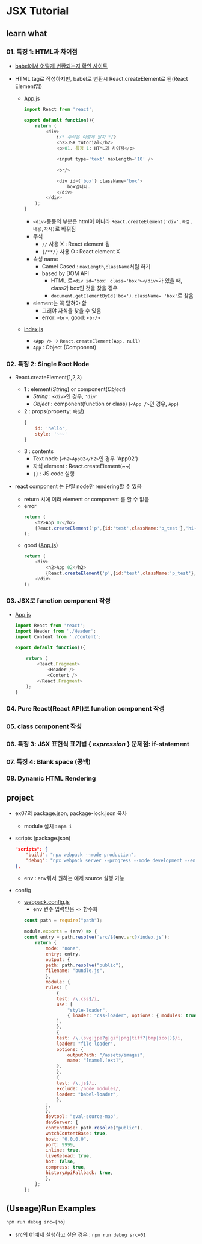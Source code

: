 # JSX Tutorial

## learn what

### 01. 특징 1: HTML과 차이점

* [babel에서 어떻게 변환되는지 확인 사이트](https://babeljs.io/repl#?browsers=defaults%2C%20not%20ie%2011%2C%20not%20ie_mob%2011&build=&builtIns=false&corejs=3.6&spec=false&loose=false&code_lz=JYWwDg9gTgLgBAJQKYEMDG8BmUIjgcilQ3wG4AocpAD0ljgBMlMUBXAGy1YDsNgJuACgCUAb3JxJcIjFZRucQRKkqAPA2AA3AHzKV-uKoAWAJm0ApAMoANOLJjRgKdqoD0p3QYOqw2gAwAjAB0cICdS4Crk3ABAFxwABIAKgCyADKAPzVwgBQzgC7jgAgTbr56-m4aOkXCFAC-QA&debug=false&forceAllTransforms=false&shippedProposals=false&circleciRepo=&evaluate=false&fileSize=false&timeTravel=false&sourceType=module&lineWrap=true&presets=env%2Creact%2Cstage-2&prettier=false&targets=&version=7.14.8&externalPlugins=)

* HTML tag로 작성하지만, babel로 변환시 React.createElement로 됨(React Element임)

    * [App.js](src/01/App.js)
        ```js
        import React from 'react';

        export default function(){
            return (
                <div>
                    {/* 주석은 이렇게 달자 */}
                    <h2>JSX tutorial</h2>
                    <p>01. 특징 1: HTML과 차이점</p>

                    <input type='text' maxLength='10' />

                    <br/>

                    <div id={'box'} className='box'>
                        box입니다.
                    </div>
                </div>
            );
        }
        ```
        * ```<div>```등등의 부분은 html이 아니라 ```React.createElement('div',속성,내용,자식)```로 바꿔짐
        * 주석
            * ```//``` 사용 X : React element 됨
            * ```{/**/}``` 사용 O : React element X
        * 속성 name
            * Camel Cased : ```maxLength```,```className```처럼 하기
            * based by DOM API
                * HTML 로```<div id='box' class='box'></div>```가 있을 때, class가 box인 것을 찾을 경우
                * ```document.getElementById('box').className= 'box'```로 찾음
        * element는 꼭 닫혀야 함
            * 그래야 자식을 찾을 수 있음
            * error: ```<br>```, good: ```<br/>```

    * [index.js](src/01/index.js)
        * ```<App />``` -> ```React.createElement(App, null)```
        * ```App``` : Object (Component)

### 02. 특징 2: Single Root Node

* React.createElement(1,2,3)
    * 1 : element(_String_) or component(_Object_)
        * _String_ : ```<div>```인 경우, ```'div'```
        * _Object_ : component(function or class) (```<App />```인 경우, ```App```)
    * 2 : props(property; 속성)
        ```js
        {
            id: 'hello',
            style: '~~~'
        }
        ```
    * 3 : contents
        * Text node (```<h2>App02</h2>```인 경우 'App02')
        * 자식 element : React.createElement(~~)
        * ```{}``` : JS code 실행

* react component 는 단일 node만 rendering할 수 있음
    * return 시에 여러 element or component 를 할 수 없음
    * error
        ```js
        return (
            <h2>App 02</h2>
            {React.createElement('p',{id:'test',className:'p_test'},'hi~~')}
        );
        ```
    * good ([App.js](src/02/App.js))
        ```js
        return (
            <div>
                <h2>App 02</h2>
                {React.createElement('p',{id:'test',className:'p_test'},'hi~~')}
            </div>
        );
        ```

### 03. JSX로 function component 작성

* [App.js](src/03/App.js)
    ```js
    import React from 'react';
    import Header from './Header';
    import Content from './Content';

    export default function(){

        return (
            <React.Fragment>
                <Header />
                <Content />
            </React.Fragment>
        );
    }
    ```

### 04. Pure React(React API)로 function component 작성
### 05. class component 작성
### 06. 특징 3: JSX 표현식 표기법 { _expression_ } 문제점: if-statement
### 07. 특징 4: Blank space (공백)
### 08. Dynamic HTML Rendering 

## project

* ex07의 package.json, package-lock.json 복사
    * module 설치 : ```npm i```

* scripts (package.json)
    ```json
    "scripts": {
        "build": "npx webpack --mode production",
        "debug": "npx webpack server --progress --mode development --env"
    },
    ```
    * env : env줘서 원하는 예제 source 실행 가능
* config
    * [webpack.config.js](webpack.config.js)
        * env 변수 입력받음 -> 함수화
        ```js
        const path = require("path");

        module.exports = (env) => {
        const entry = path.resolve(`src/${env.src}/index.js`);
            return {
                mode: "none",
                entry: entry,
                output: {
                path: path.resolve("public"),
                filename: "bundle.js",
                },
                module: {
                rules: [
                    {
                    test: /\.css$/i,
                    use: [
                        "style-loader",
                        { loader: "css-loader", options: { modules: true } },
                    ],
                    },
                    {
                    test: /\.(svg|jpe?g|gif|png|tiff?|bmp|ico|)$/i,
                    loader: "file-loader",
                    options: {
                        outputPath: "/assets/images",
                        name: "[name].[ext]",
                    },
                    },
                    {
                    test: /\.js$/i,
                    exclude: /node_modules/,
                    loader: "babel-loader",
                    },
                ],
                },
                devtool: "eval-source-map",
                devServer: {
                contentBase: path.resolve("public"),
                watchContentBase: true,
                host: "0.0.0.0",
                port: 9999,
                inline: true,
                liveReload: true,
                hot: false,
                compress: true,
                historyApiFallback: true,
                },
            };
        };
        ```

## (Useage)Run Examples

```bash
npm run debug src={no}
```
* src의 01예제 실행하고 싶은 경우 : ```npm run debug src=01```
 